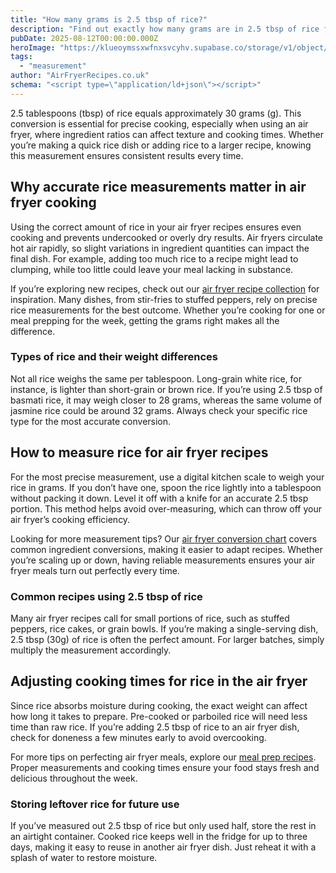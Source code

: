 ```yaml
---
title: "How many grams is 2.5 tbsp of rice?"
description: "Find out exactly how many grams are in 2.5 tbsp of rice for perfect air fryer recipes every time."
pubDate: 2025-08-12T00:00:00.000Z
heroImage: "https://klueoymssxwfnxsvcyhv.supabase.co/storage/v1/object/public/md/how-many-grams-is-2-5-tbsp-of-rice-5a43321d.webp"
tags:
  - "measurement"
author: "AirFryerRecipes.co.uk"
schema: "<script type=\"application/ld+json\"></script>"
---
```


<p>2.5 tablespoons (tbsp) of rice equals approximately 30 grams (g). This conversion is essential for precise cooking, especially when using an air fryer, where ingredient ratios can affect texture and cooking times. Whether you’re making a quick rice dish or adding rice to a larger recipe, knowing this measurement ensures consistent results every time.</p>  

<h2>Why accurate rice measurements matter in air fryer cooking</h2>  
<p>Using the correct amount of rice in your air fryer recipes ensures even cooking and prevents undercooked or overly dry results. Air fryers circulate hot air rapidly, so slight variations in ingredient quantities can impact the final dish. For example, adding too much rice to a recipe might lead to clumping, while too little could leave your meal lacking in substance.</p>  
<p>If you’re exploring new recipes, check out our <a href=https://www.airfryerrecipe.co.uk/recipes>air fryer recipe collection</a> for inspiration. Many dishes, from stir-fries to stuffed peppers, rely on precise rice measurements for the best outcome. Whether you’re cooking for one or meal prepping for the week, getting the grams right makes all the difference.</p>  

<h3>Types of rice and their weight differences</h3>  
<p>Not all rice weighs the same per tablespoon. Long-grain white rice, for instance, is lighter than short-grain or brown rice. If you’re using 2.5 tbsp of basmati rice, it may weigh closer to 28 grams, whereas the same volume of jasmine rice could be around 32 grams. Always check your specific rice type for the most accurate conversion.</p>  

<h2>How to measure rice for air fryer recipes</h2>  
<p>For the most precise measurement, use a digital kitchen scale to weigh your rice in grams. If you don’t have one, spoon the rice lightly into a tablespoon without packing it down. Level it off with a knife for an accurate 2.5 tbsp portion. This method helps avoid over-measuring, which can throw off your air fryer’s cooking efficiency.</p>  
<p>Looking for more measurement tips? Our <a href=https://www.airfryerrecipe.co.uk/air-fryer-conversion-chart>air fryer conversion chart</a> covers common ingredient conversions, making it easier to adapt recipes. Whether you’re scaling up or down, having reliable measurements ensures your air fryer meals turn out perfectly every time.</p>  

<h3>Common recipes using 2.5 tbsp of rice</h3>  
<p>Many air fryer recipes call for small portions of rice, such as stuffed peppers, rice cakes, or grain bowls. If you’re making a single-serving dish, 2.5 tbsp (30g) of rice is often the perfect amount. For larger batches, simply multiply the measurement accordingly.</p>  

<h2>Adjusting cooking times for rice in the air fryer</h2>  
<p>Since rice absorbs moisture during cooking, the exact weight can affect how long it takes to prepare. Pre-cooked or parboiled rice will need less time than raw rice. If you’re adding 2.5 tbsp of rice to an air fryer dish, check for doneness a few minutes early to avoid overcooking.</p>  
<p>For more tips on perfecting air fryer meals, explore our <a href=https://www.airfryerrecipe.co.uk/recipe-category/meal-prep>meal prep recipes</a>. Proper measurements and cooking times ensure your food stays fresh and delicious throughout the week.</p>  

<h3>Storing leftover rice for future use</h3>  
<p>If you’ve measured out 2.5 tbsp of rice but only used half, store the rest in an airtight container. Cooked rice keeps well in the fridge for up to three days, making it easy to reuse in another air fryer dish. Just reheat it with a splash of water to restore moisture.</p>